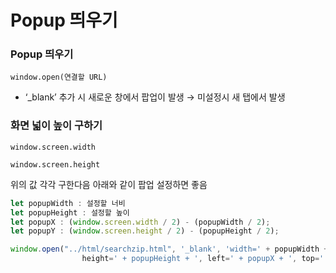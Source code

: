 # Popup 띄우기

### Popup 띄우기

`window.open(연결할 URL)`

- ‘_blank’ 추가 시 새로운 창에서 팝업이 발생 → 미설정시 새 탭에서 발생

### 화면 넓이 높이 구하기

`window.screen.width`

`window.screen.height`

위의 값 각각 구한다음 아래와 같이 팝업 설정하면 좋음 

```jsx
let popupWidth : 설정할 너비 
let popupHeight : 설정할 높이 
let popupX : (window.screen.width / 2) - (popupWidth / 2);
let popupY : (window.screen.height / 2) - (popupHeight / 2);

window.open("../html/searchzip.html", '_blank', 'width=' + popupWidth + ', 
				height=' + popupHeight + ', left=' + popupX + ', top=' + popupY);
```